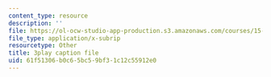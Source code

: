 ```yaml
---
content_type: resource
description: ''
file: https://ol-ocw-studio-app-production.s3.amazonaws.com/courses/15-401-finance-theory-i-fall-2008/61f51306b0c65bc59bf31c12c55912e0_tL7Lcl90Sc0.vtt
file_type: application/x-subrip
resourcetype: Other
title: 3play caption file
uid: 61f51306-b0c6-5bc5-9bf3-1c12c55912e0
---
```

